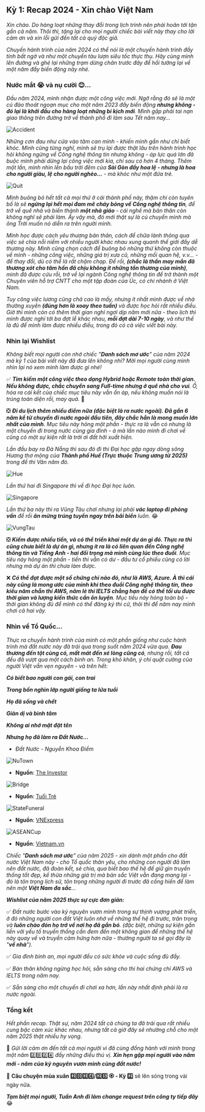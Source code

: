 ## Kỳ 1: Recap 2024 - Xin chào Việt Nam

_Xin chào. Do hàng loạt những thay đổi trong lịch trình nên phải hoãn tới tận gần cả năm. Thôi thì, tặng lại cho mọi người chiếc bài viết này thay cho lời cảm ơn và xin lỗi gửi đến tất cả quý độc giả._

_Chuyến hành trình của năm 2024 có thể nói là một chuyến hành trình đầy tính bất ngờ và như một chuyến tàu lượn siêu tốc thực thụ. Hãy cùng mình lên đường và ghé lại những trạm dừng chân trước đây để hồi tưởng lại về một năm đầy biến động này nhé._

### Nước mắt 😭 và nụ cười 😊...

_Đầu năm 2024, mình nhận được một công việc mới. Ngỡ rằng đó sẽ là một cú đào thoát ngoạn mục cho một năm 2023 đầy biến động **nhưng không - đó lại là khởi đầu cho hàng loạt những bi kịch mới**. Mình gặp phải tai nạn giao thông trên đường trở về thành phố đi làm sau Tết năm nay..._

![Accident](../../../../public/images/posts/2024/12-31-SpringStories-2025/SpringStories5.jpg)

_Những cơn đau như cứa vào tâm can mình - khiến mình gần như chỉ biết khóc. Mình cũng từng nghĩ, mình sẽ trụ lại được thật lâu trên hành trình học hỏi không ngừng về Công nghệ thông tin nhưng không - áp lực quá lớn đã buộc mình phải dừng lại công việc mới kia, chỉ sau có hơn 4 tháng. Thêm một lần, mình nhìn lên bầu trời đêm của **Sài Gòn đầy hoa lệ - nhưng là hoa cho người giàu, lệ cho người nghèo...** - mà khóc như một đứa trẻ._

![Quit](../../../../public/images/posts/2024/12-31-SpringStories-2025/SpringStories6.jpg)

_Mình buông bỏ hết tất cả mọi thứ ở cái thành phố này, thậm chí còn tuyên bố là sẽ **ngừng lại hết mọi đam mê cháy bỏng về Công nghệ thông tin**, để trở về quê nhà và biến thành **một nhà giáo** - cái nghề mà bản thân còn không nghĩ sẽ phải làm. Ấy vậy mà, đó mới thật sự là cú chuyển mình mà ông Trời muốn nó diễn ra trên người mình._

_Mình học được cách yêu thương bản thân, cách để chữa lành thông qua việc sẻ chia nỗi niềm với nhiều người khác nhau xung quanh thế giới đầy dễ thương này. Mình cũng chọn cách để buông bỏ những thứ không còn thuộc về mình - những công việc, những giá trị xưa cũ, những mối quan hệ, v.v... - để thay đổi, dù có thể là rất chậm chạp. Để rồi, **(chắc là thần may mắn đã thương xót cho tâm hồn đã chịu không ít những tổn thương của mình)**, mình đã được cứu rỗi, trở về lại ngành Công nghệ thông tin để trở thành một Chuyên viên hỗ trợ CNTT cho một tập đoàn của Úc, có chi nhánh ở Việt Nam._

_Tuy công việc lương cũng chả cao là mấy, nhưng ít nhất mình được về nhà thường xuyên **(đúng hơn là xoay theo tuần)** và được học hỏi rất nhiều điều. Giờ thì mình còn có thêm thời gian nghỉ ngơi dịp năm mới nữa - theo lịch thì mình được nghỉ tới ba đợt lễ khác nhau, **mỗi đợt dài 7-10 ngày**, và như thế là đủ để mình làm được nhiều điều, trong đó có cả việc viết bài này._

### Nhìn lại Wishlist

_Không biết mọi người còn nhớ chiếc "**Danh sách mơ ước**" của năm 2024 mà kỳ 1 của bài viết này đã đưa lên không nhỉ? Mời mọi người cùng mình nhìn lại nó xem mình làm được gì nhé!_

✅ _**Tìm kiếm một công việc theo dạng Hybrid hoặc Remote toàn thời gian. Nếu không được, chắc chuyển sang Full-time nhưng ở quê nhà cho vui**. Ồ, hóa ra cái kết của chiếc mục tiêu này vẫn ổn áp, nếu không muốn nói là trúng toàn diện rồi, may quá._ 🤣

❎  _**Đi du lịch thêm nhiều điểm nữa (đặc biệt là ra nước ngoài). Đã gần 6 năm kể từ chuyến đi nước ngoài đầu tiên, đây chắc hẳn là mong muốn lớn nhất của mình**. Mục tiêu này hỏng một phần - thực ra là vẫn có nhưng là một chuyến đi trong nước cùng gia đình - à mà lần nào mình đi chơi về cũng có một sự kiện rất là trời ơi đất hỡi xuất hiện._ 

_Lần đầu bay ra Đà Nẵng thì sau đó đi thi Đại học gặp ngay dòng sông Hương thơ mộng của **Thành phố Huế (Trực thuộc Trung ương từ 2025)** trong đề thi Văn năm đó._ 

![Hue](../../../../public/images/posts/2024/12-31-SpringStories-2025/SpringStories9.jpg)

_Lần thứ hai đi Singapore thì về đi học Đại học luôn._ 

![Singapore](../../../../public/images/posts/2024/12-31-SpringStories-2025/SpringStories8.jpg)

_Lần thứ ba này thì ra Vũng Tàu chơi nhưng lại phải **vác laptop đi phỏng vấn** để rồi **ăn mừng trúng tuyển ngay trên bãi biển** luôn._ 😂

![VungTau](../../../../public/images/posts/2024/12-31-SpringStories-2025/SpringStories7.jpg)

❎ _**Kiếm được nhiều tiền, và có thể triển khai một dự án gì đó. Thực ra thì cũng chưa biết là dự án gì, nhưng ít ra là có liên quan đến Công nghệ thông tin và Tiếng Anh - hai đối trọng mà mình cùng lúc theo đuổi**. Mục tiêu này hỏng một phần - tiền thì vẫn có dư - đầu tư cổ phiếu cũng có lời nhưng mà dự án thì chưa làm được._

❌ _**Có thể đạt được một số chứng chỉ nào đó, như là AWS, Azure. À thì cái này cũng là mong ước của mình khi theo đuổi Công nghệ thông tin, theo kiểu năm chẵn thi AWS, năm lẻ thi IELTS chẳng hạn để có thể tối ưu được thời gian và lượng kiến thức cần ôn luyện**. Mục tiêu này hỏng toàn bộ - thời gian không đủ để mình có thể đăng ký thi cử, thôi thì để năm nay mình chơi cả hai vậy._

### Nhìn về Tổ Quốc... 

_Thực ra chuyến hành trình của mình có một phần giống như cuộc hành trình mà đất nước này đã trải qua trong suốt năm 2024 vừa qua. **Đau thương đến tột cùng có, mất mát đến xé lòng cũng có**, nhưng rồi, tất cả đều đã vượt qua một cách bình an. Trong khó khăn, ý chí quật cường của người Việt vẫn vẹn nguyên - và trên hết:_

**_Có biết bao người con gái, con trai_**

**_Trong bốn nghìn lớp người giống ta lứa tuổi_**

**_Họ đã sống và chết_**

**_Giản dị và bình tâm_**

**_Không ai nhớ mặt đặt tên_**

**_Nhưng họ đã làm ra Đất Nước..._**

- _Đất Nước - Nguyễn Khoa Điềm_

![NuTown](../../../../public/images/posts/2024/12-31-SpringStories-2025/SpringStories10.jpg)

- **Nguồn**: [The Investor](https://theinvestor.vn/insurance-payout-in-vietnam-after-typhoon-yagi-estimated-at-285-mln-d12248.html)

![Bridge](../../../../public/images/posts/2024/12-31-SpringStories-2025/SpringStories11.png)

- **Nguồn**: [Tuổi Trẻ](https://tuoitrenews.vn/news/society/20240909/solidarity-and-affection-unbreakable-amidst-typhoon-yagi-in-vietnam/81857.html)

![StateFuneral](../../../../public/images/posts/2024/12-31-SpringStories-2025/SpringStories12.jpg)

- **Nguồn**: [VNExpress](https://e.vnexpress.net/photo/news/48-hours-of-vietnams-state-funeral-for-party-leader-nguyen-phu-trong-4774719.html)

![ASEANCup](../../../../public/images/posts/2024/12-31-SpringStories-2025/SpringStories13.jpg)

- **Nguồn**: [Vietnam.vn](https://www.vietnam.vn/en/viet-tri-ruc-do-tiep-lua-cho-doi-tuyen-viet-nam-trong-tran-ban-ket-luot-ve)

_Chiếc "**Danh sách mơ ước**" của năm 2025 - xin dành một phần cho đất nước Việt Nam này - cho Tổ quốc thân yêu, cho những con người đã làm nên đất nước, đã đoàn kết, sẻ chia, qua biết bao thế hệ để giữ gìn truyền thống tốt đẹp, kế thừa những giá trị mà bản sắc Việt vẫn đang mang lại - đó là tôn trọng lịch sử, tôn trọng những người đi trước đã cống hiến để làm nên một **Việt Nam đa sắc**..._

**_Wishlist của năm 2025 thực sự cực đơn giản:_**

✅ _Đất nước bước vào kỷ nguyên vươn mình trong sự thịnh vượng phát triển, ở đó những người con đất Việt luôn nhớ về những thế hệ đi trước, trân trọng và **luôn chào đón họ trở về nơi họ đã gắn bó**. (đặc biệt, những sự kiện gắn liền với yếu tố truyền thống cần đem đến một không gian để những thế hệ này quay về và truyền cảm hứng hơn nữa - thường người ta sẽ gọi đây là "**về nhà**")._

✅ _Gia đình bình an, mọi người đều có sức khỏe và cuộc sống đủ đầy._

✅ _Bản thân không ngừng học hỏi, sẵn sàng cho thi hai chứng chỉ AWS và IELTS trong năm nay._

✅ _Sẵn sàng cho một chuyến đi chơi xa hơn, lần này nhất định phải là ra nước ngoài._

### Tổng kết

_Hết phần recap. Thật sự, năm 2024 tất cả chúng ta đã trải qua rất nhiều cung bậc cảm xúc khác nhau, nhưng tất cả giờ đây sẽ nhường chỗ cho một năm 2025 thật nhiều hy vọng._

🏡 _Gửi lời cảm ơn đến tất cả mọi người vì đã cùng đồng hành với mình trong một năm_ 2️⃣0️⃣2️⃣4️⃣ _đầy những điều thú vị. **Xin hẹn gặp mọi người vào năm mới - năm của kỷ nguyên vươn mình cùng đất nước!**_

🌸 **Câu chuyện mùa xuân 2️⃣0️⃣2️⃣4️⃣/2️⃣5️⃣ 🏵 - Kỳ 2️⃣** sẽ lên sóng trong vài ngày nữa. 

**_Tạm biệt mọi người, Tuấn Anh đi làm change request trên công ty tiếp đây_** 😂